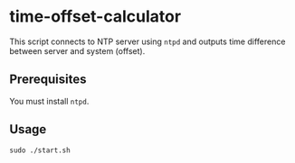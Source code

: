# time-offset-calculator
This script connects to NTP server using `ntpd` and outputs time difference 
between server and system (offset).

## Prerequisites
You must install `ntpd`.

## Usage
```
sudo ./start.sh 
```